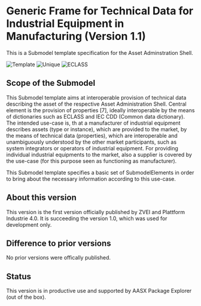 # Generic Frame for Technical Data for Industrial Equipment in Manufacturing (Version 1.1) 

This is a Submodel template specification for the Asset Adminstration Shell.

![Template](https://img.shields.io/static/v1?style=plastic&label=SMT&message=Template&color=green)
![Unique](https://img.shields.io/static/v1?style=plastic&label=SMT&message=Unique&color=b5179e)
![ECLASS](https://img.shields.io/static/v1?style=plastic&label=SMT&message=ECLASS&color=000055)

## Scope of the Submodel 

This Submodel template aims at interoperable provision of technical data describing the asset of the respective Asset 
Administration Shell. Central element is the provision of properties [7], ideally interoperable by the means of 
dictionaries such as ECLASS and IEC CDD (Common data dictionary). 
The intended use-case is, th
at a manufacturer of industrial equipment describes assets (type or instance), which are 
provided to the market, by the means of technical data (properties), which are interoperable and unambiguously 
understood by the other market participants, such as system integrators or operators of industrial equipment. For 
providing individual industrial equipments to the market, also a supplier is covered by the use-case (for this purpose 
seen as functioning as manufacturer). 

This Submodel template specifies a basic set of SubmodelElements in order to bring about the necessary information 
according to this use-case. 

## About this version

This version is the first version officially published by ZVEI and Plattform Industrie 4.0.
It is succeeding the version 1.0, which was used for development only.

## Difference to prior versions

No prior versions were offically published.

## Status

This version is in productive use and supported by AASX Package Explorer (out of the box).
